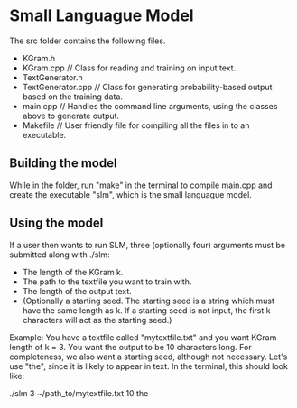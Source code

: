 # Small Languague Model
The src folder contains the following files. 

* KGram.h
* KGram.cpp // Class for reading and training on input text.
* TextGenerator.h
* TextGenerator.cpp // Class for generating probability-based output based on the training data. 
* main.cpp // Handles the command line arguments, using the classes above to generate output. 
* Makefile // User friendly file for compiling all the files in to an executable. 

## Building the model
While in the folder, run "make" in the terminal to compile main.cpp and create the executable "slm", which is the small languague model.

## Using the model
If a user then wants to run SLM, three (optionally four) arguments must be submitted along with ./slm: 

* The length of the KGram k. 
* The path to the textfile you want to train with.
* The length of the output text.
* (Optionally a starting seed. The starting seed is a string which must have the same length as k. 
If a starting seed is not input, the first k characters will act as the starting seed.)

Example: You have a textfile called "mytextfile.txt" and you want KGram length of k = 3. You want the output to be 10 characters long. 
For completeness, we also want a starting seed, although not necessary. Let's use "the", since it is likely to appear in text.
In the terminal, this should look like:

./slm 3 ~/path_to/mytextfile.txt 10 the


